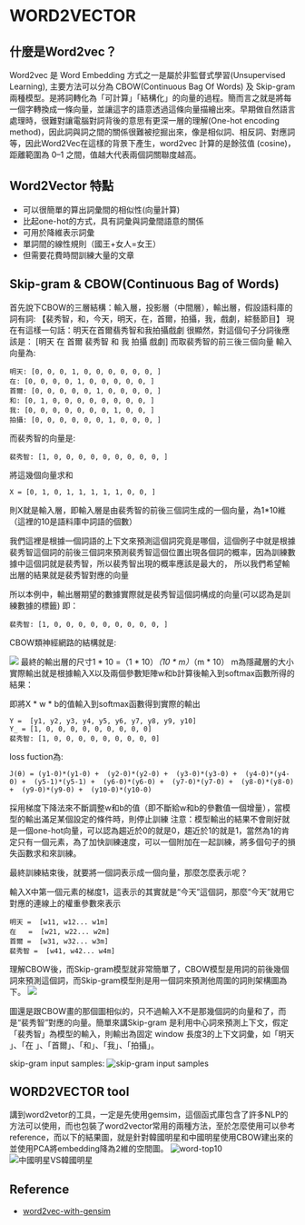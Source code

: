 # WORD2VECTOR
 
## 什麼是Word2vec？
 
Word2vec 是 Word Embedding 方式之一是屬於非監督式學習(Unsupervised Learning), 主要方法可以分為 CBOW(Continuous Bag Of Words) 及 Skip-gram 兩種模型。是將詞轉化為「可計算」「結構化」的向量的過程。簡而言之就是將每一個字轉換成一條向量，並讓這字的語意透過這條向量描繪出來。早期做自然語言處理時，很難對讓電腦對詞背後的意思有更深一層的理解(One-hot encoding method)，因此詞與詞之間的關係很難被挖掘出來，像是相似詞、相反詞、對應詞等，因此Word2Vec在這樣的背景下產生，word2vec 計算的是餘弦值 (cosine)，距離範圍為 0–1 之間，值越大代表兩個詞關聯度越高。
## Word2Vector 特點

* 可以很簡單的算出詞彙間的相似性(向量計算)
* 比起one-hot的方式，具有詞彙與詞彙間語意的關係
* 可用於降維表示詞彙
* 單詞間的線性規則（國王+女人=女王）
* 但需要花費時間訓練大量的文章


## Skip-gram & CBOW(Continuous Bag of Words)

首先說下CBOW的三層結構：輸入層，投影層（中間層），輸出層，假設語料庫的詞有詞: 【裴秀智，和，今天，明天，在，首爾，拍攝，我，戲劇，綜藝節目】
現在有這樣一句話：明天在首爾翡秀智和我拍攝戲劇
很顯然，對這個句子分詞後應該是：
[明天 在 首爾 裴秀智 和 我 拍攝 戲劇]
而取裴秀智的前三後三個向量
輸入向量為:
```
明天: [0, 0, 0, 1, 0, 0, 0, 0, 0, 0, ]
在: [0, 0, 0, 0, 1, 0, 0, 0, 0, 0, ]
首爾: [0, 0, 0, 0, 0, 1, 0, 0, 0, 0, ]
和: [0, 1, 0, 0, 0, 0, 0, 0, 0, 0, ]
我: [0, 0, 0, 0, 0, 0, 0, 1, 0, 0, ]
拍攝: [0, 0, 0, 0, 0, 0, 1, 0, 0, 0, ]
```
而裴秀智的向量是:
```
裴秀智: [1, 0, 0, 0, 0, 0, 0, 0, 0, 0, ]
```
將這幾個向量求和
```
X = [0, 1, 0, 1, 1, 1, 1, 1, 0, 0, ]
```
則X就是輸入層，即輸入層是由裴秀智的前後三個詞生成的一個向量，為1*10維（這裡的10是語料庫中詞語的個數）

我們這裡是根據一個詞語的上下文來預測這個詞究竟是哪個，這個例子中就是根據裴秀智這個詞的前後三個詞來預測裴秀智這個位置出現各個詞的概率，因為訓練數據中這個詞就是裴秀智，所以裴秀智出現的概率應該是最大的， 所以我們希望輸出層的結果就是裴秀智對應的向量

所以本例中，輸出層期望的數據實際就是裴秀智這個詞構成的向量(可以認為是訓練數據的標籤) 即：
```
裴秀智: [1, 0, 0, 0, 0, 0, 0, 0, 0, 0, ]
```
CBOW類神經網路的結構就是:

![](cbow.png)
最終的輸出層的尺寸1 * 10 =（1 * 10）*（10 * m）*（m * 10）
m為隱藏層的大小
實際輸出就是根據輸入X以及兩個參數矩陣w和b計算後輸入到softmax函數所得的結果：

即將X * w * b的值輸入到softmax函數得到實際的輸出
```
Y =  [y1, y2, y3, y4, y5, y6, y7, y8, y9, y10]
Y_ = [1, 0, 0, 0, 0, 0, 0, 0, 0, 0] 
裴秀智: [1, 0, 0, 0, 0, 0, 0, 0, 0, 0]
```
loss fuction為:
```
J(θ) = (y1-0)*(y1-0) +  (y2-0)*(y2-0) +  (y3-0)*(y3-0) +  (y4-0)*(y4-0) +  (y5-1)*(y5-1) +  (y6-0)*(y6-0) +  (y7-0)*(y7-0) +  (y8-0)*(y8-0) +  (y9-0)*(y9-0) +  (y10-0)*(y10-0) 
```

採用梯度下降法來不斷調整w和b的值（即不斷給w和b的參數值一個增量），當模型的輸出滿足某個設定的條件時，則停止訓練
注意：模型輸出的結果不會剛好就是一個one-hot向量，可以認為趨近於0的就是0，趨近於1的就是1，當然為1的肯定只有一個元素，為了加快訓練速度，可以一個附加在一起訓練，將多個句子的損失函數求和來訓練。

最終訓練結束後，就要將一個詞表示成一個向量，那麼怎麼表示呢？

輸入X中第一個元素的梯度1，這表示的其實就是“今天”這個詞，那麼“今天”就用它對應的連線上的權重參數來表示
```
明天 =  [w11, w12... w1m]
在   =  [w21, w22... w2m]
首爾 =  [w31, w32... w3m]
裴秀智 =  [w41, w42... w4m]
```
理解CBOW後，而Skip-gram模型就非常簡單了，CBOW模型是用詞的前後幾個詞來預測這個詞，而Skip-gram模型則是用一個詞來預測他周圍的詞則架構圖為下。
![](skip-gram.png)

圖還是跟CBOW畫的那個圖相似的，只不過輸入X不是那幾個詞的向量和了，而是“裴秀智”對應的向量。簡單來講Skip-gram 是利用中心詞來預測上下文，假定「裴秀智」為模型的輸入，則輸出為固定 window 長度3的上下文詞彙，如「明天 」、「在 」、「首爾」、「和」、「我」、「拍攝」。

skip-gram input samples:
![skip-gram input samples](skip-gram-training-samples.png)


## WORD2VECTOR tool

講到word2vetor的工具，一定是先使用gemsim，這個函式庫包含了許多NLP的方法可以使用，而也包裝了word2vector常用的兩種方法，至於怎麼使用可以參考reference，而以下的結果圖，就是針對韓國明星和中國明星使用CBOW建出來的並使用PCA將embedding降為2維的空間圖。
![word-top10](gensim_word2vector_result.png)
![中國明星VS韓國明星](word2vector.png)

## Reference

* [word2vec-with-gensim](http://zake7749.github.io/2016/08/28/word2vec-with-gensim/)